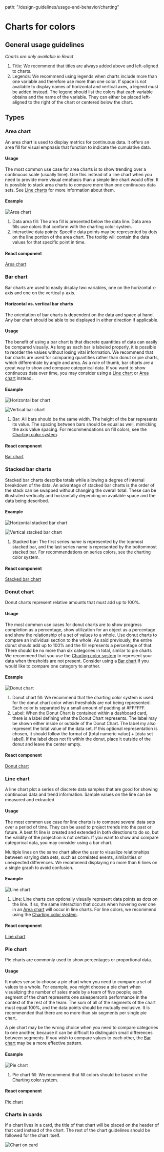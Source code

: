 path: "/design-guidelines/usage-and-behavior/charting"

# Charts for colors

## General usage guidelines
_Charts are only available in React_

1. Title: We recommend that titles are always added above and left-aligned to charts.
2. Legends: We recommend using legends when charts include more than one variable and therefore use more than one color. If space is not available to display names of horizontal and vertical axes, a legend must be added instead. The legend should list the colors that each variable obtains and the name of the variable. They can either be placed left-aligned to the right of the chart or centered below the chart.

## Types

### Area chart
An area chart is used to display metrics for continuous data. It offers an area fill for visual emphasis that function to indicate the cumulative data.

#### Usage
The most common use case for area charts is to show trending over a continuous scale (usually time). Use this instead of a line chart when you need to provide more visual emphasis than a simple line chart would offer. It is possible to stack area charts to compare more than one continuous data sets. See [Line charts](https://v2.patternfly.org/design-guidelines/usage-and-behavior/charts#line-chart) for more information about them.

#### Example
![Area chart](img/areachart.png)

1. Data area fill: The area fill is presented below the data line. Data area fills use colors that conform with the charting color system.
2. Interactive data points: Specific data points may be represented by dots on the line portion of the area chart. The tooltip will contain the data values for that specific point in time.

#### React component
[Area chart](https://v2.patternfly.org/documentation/react/components/areachart)

### Bar chart

Bar charts are used to easily display two variables, one on the horizontal x-axis and one on the vertical y-axis.

#### Horizontal vs. vertical bar charts

The orientation of bar charts is dependent on the data and space at hand. Any bar chart should be able to be displayed in either direction if applicable.

#### Usage
The benefit of using a bar chart is that discrete quantities of data can easily be compared visually. As long as each bar is labeled properly, it is possible to reorder the values without losing vital information. We recommend that bar charts are used for comparing quantities rather than donut or pie charts, which differentiate by angle and area. As a rule of thumb, bar charts are a great way to show and compare categorical data. If you want to show continuous data over time, you may consider using a [Line chart](https://v2.patternfly.org/design-guidelines/usage-and-behavior/charts#line-chart) or [Area chart](https://v2.patternfly.org/design-guidelines/usage-and-behavior/charts#area-chart) instead.

#### Example
![Horizontal bar chart](img/horizbarchart.png)

![Vertical bar chart](img/vertbarchart.png)

1. Bar: All bars should be the same width. The height of the bar represents its value. The spacing between bars should be equal as well, mimicking the axis value spacing. For recommendations on fill colors, see the [Charting color system](https://v2.patternfly.org/styles/charting-color-system).

#### React component
[Bar chart](https://v2.patternfly.org/documentation/react/components/barchart)

### Stacked bar charts

Stacked bar charts describe totals while allowing a degree of internal breakdown of the data. An advantage of stacked bar charts is the order of the stack can be swapped without changing the overall total. These can be illustrated vertically and horizontally depending on available space and the data being described.

#### Example
![Horizontal stacked bar chart](img/horizstackedbarchart.png)

![Vertical stacked bar chart](img/vertstackedbarchart.png)

1. Stacked bar: The first series name is represented by the topmost stacked bar, and the last series name is represented by the bottommost stacked bar. For recommendations on series colors, see the charting color system.

#### React component
[Stacked bar chart](https://v2.patternfly.org/documentation/react/components/stackchart)

### Donut chart
Donut charts represent relative amounts that must add up to 100%.

#### Usage
The most common use cases for donut charts are to show progress completion as a percentage, show utilization for an object as a percentage and show the relationship of a set of values to a whole. Use donut charts to compare an individual section to the whole. As said previously, the entire donut should add up to 100% and the fill represents a percentage of that. There should be no more than six categories in total, similar to pie charts We recommend that you use the [Charting color system](https://v2.patternfly.org/styles/charting-color-system) to represent your data when thresholds are not present. Consider using a [Bar chart](https://v2.patternfly.org/design-guidelines/usage-and-behavior/charts#bar-chart) if you would like to compare one category to another.

#### Example
![Donut chart](img/donutchart.png)

1. Donut chart fill: We recommend that the charting color system is used for the donut chart color when thresholds are not being represented. Each color is separated by a small amount of padding at #FFFFFF.
2. Label: When the Donut Chart is contained within a dashboard card, there is a label defining what the Donut Chart represents. The label may be shown either inside or outside of the Donut Chart. The label my also represent the total value of the data set. If this optional representation is chosen, it should follow the format of [total numeric value] + [data set label]. If the label does not fit within the donut, place it outside of the donut and leave the center empty.

#### React component
[Donut chart](https://v2.patternfly.org/documentation/react/components/donutchart)

### Line chart

A line chart plot a series of discrete data samples that are good for showing continuous data and trend information. Sample values on the line can be measured and extracted.

#### Usage
The most common use case for line charts is to compare several data sets over a period of time. They can be used to project trends into the past or future. A best fit line is created and extended in both directions to do so, but the validity of the projection is not certain. If you want to show and compare categorical data, you may consider using a bar chart.

Multiple lines on the same chart allow the user to visualize relationships between varying data sets, such as correlated events, similarities or unexpected differences. We recommend displaying no more than 6 lines on a single graph to avoid confusion.

#### Example
![Line chart](img/linechart.png)

1. Line: Line charts can optionally visually represent data points as dots on the line. If so, the same interaction that occurs when hovering over one in an [Area chart](https://v2.patternfly.org/design-guidelines/usage-and-behavior/charts#area-chart) will occur in line charts. For line colors, we recommend using the [Charting color system](https://v2.patternfly.org/styles/charting-color-system).

#### React component
[Line chart](https://v2.patternfly.org/documentation/react/components/linechart)

### Pie chart

Pie charts are commonly used to show percentages or proportional data.

#### Usage
It makes sense to choose a pie chart when you need to compare a set of values to a whole. For example, you might choose a pie chart when visualizing the number of sales made by a team of five people; each segment of the chart represents one salesperson’s performance in the context of the rest of the team. The sum of all of the segments of the chart must equal 100%, and the data points should be mutually exclusive. It is recommended that there are no more than six segments per single pie chart.

A pie chart may be the wrong choice when you need to compare categories to one another, because it can be difficult to distinguish small differences between segments. If you wish to compare values to each other, the [Bar chart](https://v2.patternfly.org/design-guidelines/usage-and-behavior/charts#bar-chart) may be a more effective pattern.

#### Example
![Pie chart](img/piechart.png)

1. Pie chart fill: We recommend that fill colors should be based on the [Charting color system](https://v2.patternfly.org/styles/charting-color-system).

#### React component
[Pie chart](https://v2.patternfly.org/documentation/react/components/piechart)

### Charts in cards
If a chart lives in a card, the title of that chart will be placed on the header of that card instead of the chart. The rest of the chart guidelines should be followed for the chart itself.

![Chart on card](img/chartoncard.png)
